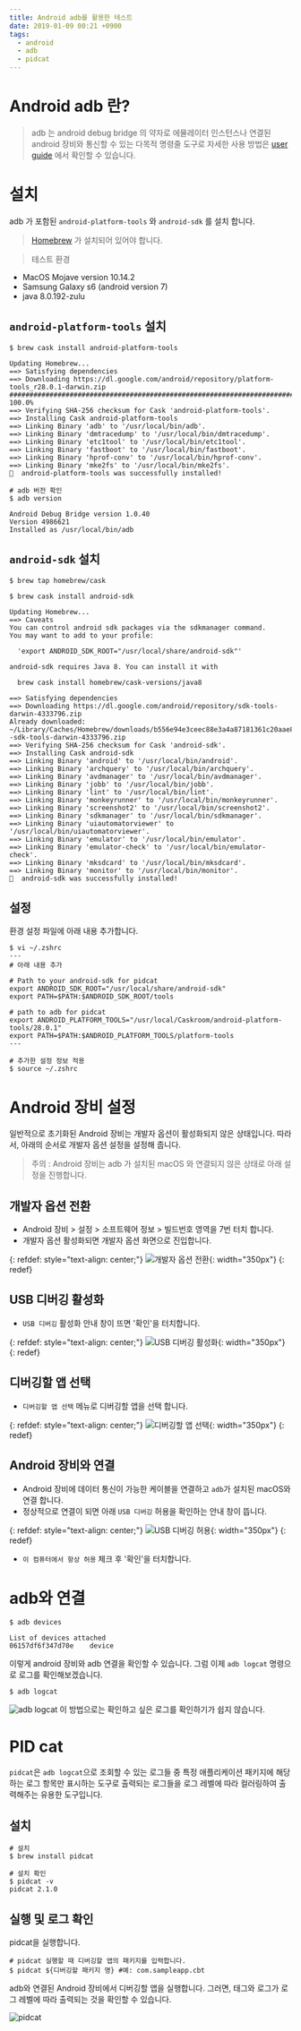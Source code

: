 ```yaml
---
title: Android adb를 활용한 테스트
date: 2019-01-09 00:21 +0900
tags:
  - android
  - adb 
  - pidcat
---
```

# Android adb 란?
> adb 는 android debug bridge 의 약자로 에뮬레이터 인스턴스나 연결된 android 장비와 통신할 수 있는 다목적 명령줄 도구로 자세한 사용 방법은 [user guide](https://developer.android.com/studio/command-line/adb?hl=ko) 에서 확인할 수 있습니다.

# 설치
adb 가 포함된 `android-platform-tools` 와
`android-sdk` 를 설치 합니다.

> [Homebrew](https://brew.sh) 가 설치되어 있어야 합니다.

> 테스트 환경
- MacOS Mojave version 10.14.2
- Samsung Galaxy s6 (android version 7)
- java 8.0.192-zulu

## `android-platform-tools` 설치

``` shell
$ brew cask install android-platform-tools

Updating Homebrew...
==> Satisfying dependencies
==> Downloading https://dl.google.com/android/repository/platform-tools_r28.0.1-darwin.zip
######################################################################## 100.0%
==> Verifying SHA-256 checksum for Cask 'android-platform-tools'.
==> Installing Cask android-platform-tools
==> Linking Binary 'adb' to '/usr/local/bin/adb'.
==> Linking Binary 'dmtracedump' to '/usr/local/bin/dmtracedump'.
==> Linking Binary 'etc1tool' to '/usr/local/bin/etc1tool'.
==> Linking Binary 'fastboot' to '/usr/local/bin/fastboot'.
==> Linking Binary 'hprof-conv' to '/usr/local/bin/hprof-conv'.
==> Linking Binary 'mke2fs' to '/usr/local/bin/mke2fs'.
🍺  android-platform-tools was successfully installed!

# adb 버전 확인
$ adb version

Android Debug Bridge version 1.0.40
Version 4986621
Installed as /usr/local/bin/adb
```

## `android-sdk` 설치

``` shell
$ brew tap homebrew/cask

$ brew cask install android-sdk

Updating Homebrew...
==> Caveats
You can control android sdk packages via the sdkmanager command.
You may want to add to your profile:

  'export ANDROID_SDK_ROOT="/usr/local/share/android-sdk"'

android-sdk requires Java 8. You can install it with

  brew cask install homebrew/cask-versions/java8

==> Satisfying dependencies
==> Downloading https://dl.google.com/android/repository/sdk-tools-darwin-4333796.zip
Already downloaded: ~/Library/Caches/Homebrew/downloads/b556e94e3ceec88e3a4a87181361c20aae8ca8f45513c021e132c372cafc5258--sdk-tools-darwin-4333796.zip
==> Verifying SHA-256 checksum for Cask 'android-sdk'.
==> Installing Cask android-sdk
==> Linking Binary 'android' to '/usr/local/bin/android'.
==> Linking Binary 'archquery' to '/usr/local/bin/archquery'.
==> Linking Binary 'avdmanager' to '/usr/local/bin/avdmanager'.
==> Linking Binary 'jobb' to '/usr/local/bin/jobb'.
==> Linking Binary 'lint' to '/usr/local/bin/lint'.
==> Linking Binary 'monkeyrunner' to '/usr/local/bin/monkeyrunner'.
==> Linking Binary 'screenshot2' to '/usr/local/bin/screenshot2'.
==> Linking Binary 'sdkmanager' to '/usr/local/bin/sdkmanager'.
==> Linking Binary 'uiautomatorviewer' to '/usr/local/bin/uiautomatorviewer'.
==> Linking Binary 'emulator' to '/usr/local/bin/emulator'.
==> Linking Binary 'emulator-check' to '/usr/local/bin/emulator-check'.
==> Linking Binary 'mksdcard' to '/usr/local/bin/mksdcard'.
==> Linking Binary 'monitor' to '/usr/local/bin/monitor'.
🍺  android-sdk was successfully installed!
```

## 설정
환경 설정 파일에 아래 내용 추가합니다.
``` shell
$ vi ~/.zshrc
---
# 아래 내용 추가

# Path to your android-sdk for pidcat
export ANDROID_SDK_ROOT="/usr/local/share/android-sdk"
export PATH=$PATH:$ANDROID_SDK_ROOT/tools

# path to adb for pidcat
export ANDROID_PLATFORM_TOOLS="/usr/local/Caskroom/android-platform-tools/28.0.1"
export PATH=$PATH:$ANDROID_PLATFORM_TOOLS/platform-tools
---

# 추가한 설정 정보 적용
$ source ~/.zshrc
```

# Android 장비 설정
일반적으로 초기화된 Android 장비는 개발자 옵션이 활성화되지 않은 상태입니다.
따라서, 아래의 순서로 개발자 옵션 설정을 설정해 줍니다.

> 주의 : Android 장비는 adb 가 설치된 macOS 와 연결되지 않은 상태로 아래 설정을 진행합니다.

## 개발자 옵션 전환 
- Android 장비 > 설정 > 소프트웨어 정보 > 빌드번호 영역을 7번 터치 합니다.
- 개발자 옵션 활성화되면 개발자 옵션 화면으로 진입합니다.

{: refdef: style="text-align: center;"}
![개발자 옵션 전환]({{site.url}}/images/2019-01-09/Screenshot_20190108-082712.PNG){: width="350px"}
{: redef}

## USB 디버깅 활성화
- `USB 디버깅` 활성화 안내 창이 뜨면 '확인'을 터치합니다.

{: refdef: style="text-align: center;"}
![USB 디버깅 활성화]({{site.url}}/images/2019-01-09/Screenshot_20190108-082719.PNG){: width="350px"}
{: redef}

## 디버깅할 앱 선택 
- `디버깅할 앱 선택` 메뉴로 디버깅할 앱을 선택 합니다.

{: refdef: style="text-align: center;"}
![디버깅할 앱 선택]({{site.url}}/images/2019-01-09/Screenshot_20190108-082605.PNG){: width="350px"}
{: redef}

## Android 장비와 연결
- Android 장비에 데이터 통신이 가능한 케이블을 연결하고 `adb`가 설치된 macOS와 연결 합니다.
- 정상적으로 연결이 되면 아래 `USB 디버깅` 허용을 확인하는 안내 창이 뜹니다.

{: refdef: style="text-align: center;"}
![USB 디버깅 허용]({{site.url}}/images/2019-01-09/Screenshot_20190107-184750.JPG){: width="350px"}
{: redef}

- `이 컴퓨터에서 항상 허용` 체크 후 '확인'을 터치합니다.

# adb와 연결

``` shell
$ adb devices

List of devices attached
06157df6f347d70e	device
```
이렇게 android 장비와 adb 연결을 확인할 수 있습니다.
그럼 이제 `adb logcat` 명령으로 로그를 확인해보겠습니다.

``` shell
$ adb logcat
```
![adb logcat]({{site.url}}/images/2019-01-09/logcat.jpg)
이 방법으로는 확인하고 싶은 로그를 확인하기가 쉽지 않습니다.

# PID cat
`pidcat`은 `adb logcat`으로 조회할 수 있는 로그들 중 특정 애플리케이션 패키지에 해당하는 로그 항목만 표시하는 도구로 출력되는 로그들을 로그 레벨에 따라 컬러링하여 출력해주는 유용한 도구입니다.

## 설치

``` shell
# 설치
$ brew install pidcat

# 설치 확인
$ pidcat -v
pidcat 2.1.0
```

## 실행 및 로그 확인

pidcat을 실행합니다.
``` shell
# pidcat 실행할 때 디버깅할 앱의 패키지를 입력합니다.
$ pidcat ${디버깅할 패키지 명} #예: com.sampleapp.cbt
```

adb와 연결된 Android 장비에서 디버깅할 앱을 실행합니다. 
그러면, 태그와 로그가 로그 레벨에 따라 출력되는 것을 확인할 수 있습니다.

![pidcat]({{site.url}}/images/2019-01-09/pidcat.jpg)
